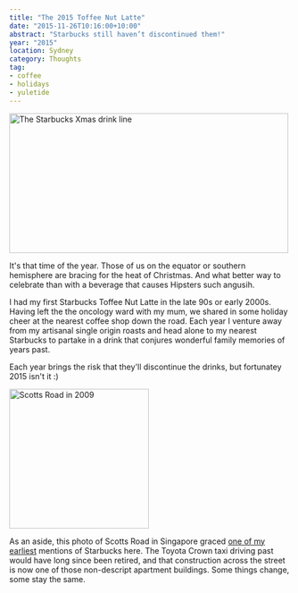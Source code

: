 ```yaml
---
title: "The 2015 Toffee Nut Latte"
date: "2015-11-26T10:16:00+10:00"
abstract: "Starbucks still haven’t discontinued them!"
year: "2015"
location: Sydney
category: Thoughts
tag:
- coffee
- holidays
- yuletide
---
```

<p><img src="https://rubenerd.com/files/2015/starbucksxmas2015.jpg" alt="The Starbucks Xmas drink line" style="width:500px; height:250px;" /></p>

It's that time of the year. Those of us on the equator or southern hemisphere are bracing for the heat of Christmas. And what better way to celebrate than with a beverage that causes Hipsters such angusih.

I had my first Starbucks Toffee Nut Latte in the late 90s or early 2000s. Having left the the oncology ward with my mum, we shared in some holiday cheer at the nearest coffee shop down the road. Each year I venture away from my artisanal single origin roasts and head alone to my nearest Starbucks to partake in a drink that conjures wonderful family memories of years past.

Each year brings the risk that they'll discontinue the drinks, but fortunatey 2015 isn't it :)

<p><img src="https://rubenerd.com/files/uploads/photo.starbucks.singapore.jpg" alt="Scotts Road in 2009" style="width:250px;" /></p>

As an aside, this photo of Scotts Road in Singapore graced <a href="https://rubenerd.com/p3818/">one of my earliest</a> mentions of Starbucks here. The Toyota Crown taxi driving past would have long since been retired, and that construction across the street is now one of those non-descript apartment buildings. Some things change, some stay the same.

